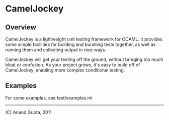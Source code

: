 CamelJockey 
=========== 

Overview
--------
CamelJockey is a lightweight unit testing framework for OCAML. It provides some simple facilities for building and bundling tests together, as well as running them and collecting output in nice ways. 

CamelJockey will get your testing off the ground, without bringing too much bloat or confusion. As your project grows, it's easy to build off of CamelJockey, enabling more complex conditional testing. 

Examples
--------

For some examples, see test/examples.ml



---

(C) Anand Gupta, 2011